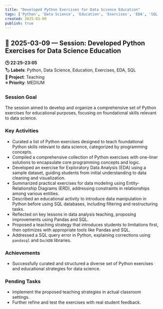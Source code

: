 ```yaml
---
title: "Developed Python Exercises for Data Science Education"
tags: ['Python', 'Data Science', 'Education', 'Exercises', 'EDA', 'SQL']
created: 2025-03-09
publish: true
---
```


## 📅 2025-03-09 — Session: Developed Python Exercises for Data Science Education

**🕒 22:25–23:05**  
**🏷️ Labels**: Python, Data Science, Education, Exercises, EDA, SQL  
**📂 Project**: Teaching  
**⭐ Priority**: MEDIUM  


### Session Goal
The session aimed to develop and organize a comprehensive set of Python exercises for educational purposes, focusing on foundational skills relevant to data science.

### Key Activities
- Curated a list of Python exercises designed to teach foundational Python skills relevant to data science, categorized by programming concepts.
- Compiled a comprehensive collection of Python exercises with one-liner solutions to encapsulate core programming concepts and logic.
- Developed an exercise for Exploratory Data Analysis (EDA) using a sample dataset, guiding students from initial understanding to data cleaning and visualization.
- Summarized practical exercises for data modeling using Entity-Relationship Diagrams (ERD), addressing constraints in relationships among various entities.
- Described an educational activity to introduce data manipulation in Python before using SQL databases, including filtering and restructuring tasks.
- Reflected on key lessons in data analysis teaching, proposing improvements using Pandas and SQL.
- Proposed a teaching strategy that introduces students to limitations first, then optimizes with appropriate tools like Pandas and SQL.
- Addressed a SQL query error in Python, explaining corrections using `pandasql` and `DuckDB` libraries.

### Achievements
- Successfully curated and structured a diverse set of Python exercises and educational strategies for data science.

### Pending Tasks
- Implement the proposed teaching strategies in actual classroom settings.
- Further refine and test the exercises with real student feedback.

